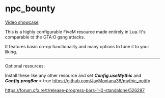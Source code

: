 # npc_bounty
[Video showcase](https://streamable.com/sujyy9)

This is a highly configurable FiveM resource made entirely in Lua. It's comparable to the GTA:O gang attacks.

It features basic co-op functionality and many options to tune it to your liking.

---

Optional resources: 

Install these like any other resource and set ___Config.useMythic___ and ___Config.progBar___ = true
https://github.com/JayMontana36/mythic_notify

https://forum.cfx.re/t/release-progress-bars-1-0-standalone/526287



